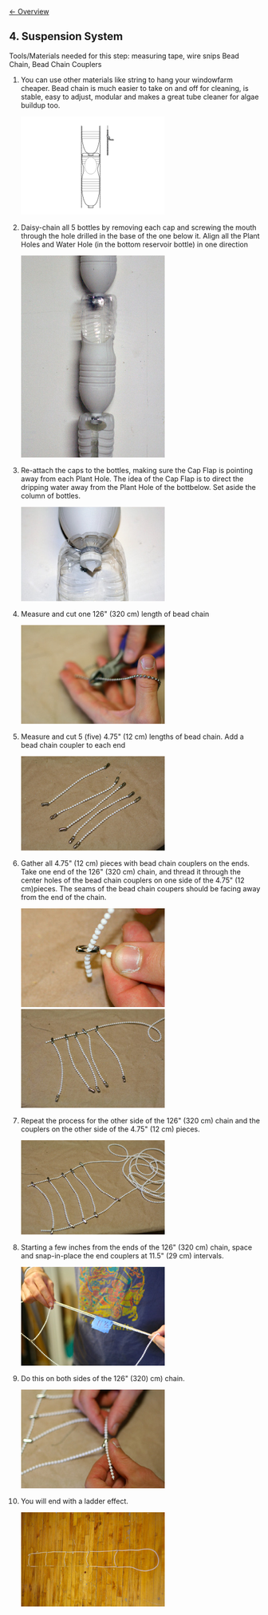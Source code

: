 [&larr; Overview](index.md)

## 4. Suspension System

Tools/Materials needed for this step:
measuring tape, wire snips
Bead Chain, Bead Chain Couplers

1. You can use other materials like string to hang your windowfarm cheaper. Bead chain is much easier to take on and off for cleaning, is stable, easy to adjust, modular and makes a great tube cleaner for algae buildup too.

    ![](images/4_0.jpg)

2. Daisy-chain all 5 bottles by removing each cap and screwing the mouth through the hole drilled in the base of the one below it. Align all the Plant Holes and Water Hole (in the bottom reservoir bottle) in one direction

    ![](images/4_1.jpg)

3. Re-attach the caps to the bottles, making sure the Cap Flap is pointing away from each Plant Hole. The idea of the Cap Flap is to direct the dripping water away from the Plant Hole of the bottbelow. Set aside the column of bottles.

    ![](images/4_2.jpg)

4. Measure and cut one 126" (320 cm) length of bead chain

    ![](images/4_3.jpg)

5. Measure and cut 5 (five) 4.75" (12 cm) lengths of bead chain. Add a bead chain coupler to each end

    ![](images/4_4.jpg)

6. Gather all 4.75" (12 cm) pieces with bead chain couplers on the ends. Take one end of the 126" (320 cm) chain, and thread it through the center holes of the bead chain couplers on one side of the 4.75" (12 cm)pieces. The seams of the bead chain coupers should be facing away from the end of the chain.

    ![](images/4_5.jpg)

7. Repeat the process for the other side of the 126" (320 cm) chain and the couplers on the other side of the 4.75" (12 cm) pieces.

    ![](images/4_6.jpg)

8. Starting a few inches from the ends of the 126" (320 cm) chain, space and snap-in-place the end couplers at 11.5" (29 cm) intervals.

    ![](images/4_7.jpg)

9. Do this on both sides of the 126" (320) cm) chain.

    ![](images/4_8.jpg)

10. You will end with a ladder effect.

    ![](images/4_9.jpg)

